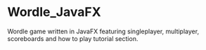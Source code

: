 # Wordle_JavaFX
Wordle game written in JavaFX featuring singleplayer, multiplayer, scoreboards and how to play tutorial section.
